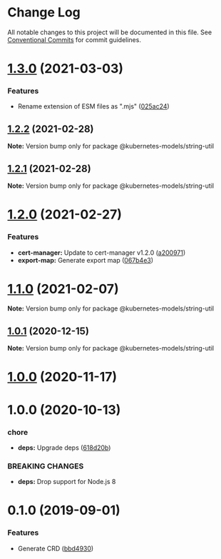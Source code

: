# Change Log

All notable changes to this project will be documented in this file.
See [Conventional Commits](https://conventionalcommits.org) for commit guidelines.

# [1.3.0](https://github.com/tommy351/kubernetes-models-ts/compare/@kubernetes-models/string-util@1.2.2...@kubernetes-models/string-util@1.3.0) (2021-03-03)


### Features

* Rename extension of ESM files as ".mjs" ([025ac24](https://github.com/tommy351/kubernetes-models-ts/commit/025ac24948a07f2d48cc3fe4d3b6329749bc5c3a))





## [1.2.2](https://github.com/tommy351/kubernetes-models-ts/compare/@kubernetes-models/string-util@1.2.1...@kubernetes-models/string-util@1.2.2) (2021-02-28)

**Note:** Version bump only for package @kubernetes-models/string-util





## [1.2.1](https://github.com/tommy351/kubernetes-models-ts/compare/@kubernetes-models/string-util@1.2.0...@kubernetes-models/string-util@1.2.1) (2021-02-28)

**Note:** Version bump only for package @kubernetes-models/string-util





# [1.2.0](https://github.com/tommy351/kubernetes-models-ts/compare/@kubernetes-models/string-util@1.1.0...@kubernetes-models/string-util@1.2.0) (2021-02-27)


### Features

* **cert-manager:** Update to cert-manager v1.2.0 ([a200971](https://github.com/tommy351/kubernetes-models-ts/commit/a200971e3f51d3faa072c98456734aec797cee81))
* **export-map:** Generate export map ([067b4e3](https://github.com/tommy351/kubernetes-models-ts/commit/067b4e303c0f662e113fc2ee65e8edf36a86c958))





# [1.1.0](https://github.com/tommy351/kubernetes-models-ts/compare/@kubernetes-models/string-util@1.0.1...@kubernetes-models/string-util@1.1.0) (2021-02-07)

**Note:** Version bump only for package @kubernetes-models/string-util





## [1.0.1](https://github.com/tommy351/kubernetes-models-ts/compare/@kubernetes-models/string-util@1.0.0...@kubernetes-models/string-util@1.0.1) (2020-12-15)

**Note:** Version bump only for package @kubernetes-models/string-util





# [1.0.0](https://github.com/tommy351/kubernetes-models-ts/compare/@kubernetes-models/string-util@1.0.0...@kubernetes-models/string-util@1.0.0) (2020-11-17)



# 1.0.0 (2020-10-13)


### chore

* **deps:** Upgrade deps ([618d20b](https://github.com/tommy351/kubernetes-models-ts/commit/618d20b202ed91ee43814aa69e08a84f21d8ae1b))


### BREAKING CHANGES

* **deps:** Drop support for Node.js 8



# 0.1.0 (2019-09-01)


### Features

* Generate CRD ([bbd4930](https://github.com/tommy351/kubernetes-models-ts/commit/bbd4930d54650175261a62a5317dc9e6909dc147))
